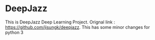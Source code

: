 # DeepJazz
This is DeepJazz Deep Learning Project. Orignal link : https://github.com/jisungk/deepjazz. This has some minor changes for python 3

